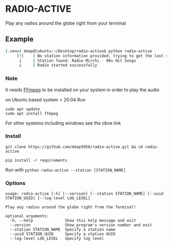 # RADIO-ACTIVE

Play any radios around the globe right from your terminal


## Example

```bash
(.venv) deep@lubuntu:~/Desktop/radio-active$ python radio-active 
     [!]    | No station information provided, trying to get the last station information
      i     | Station found: Radio Mirchi - 90s Hit Songs
      i     | Radio started successfully


```

### Note 

It needs [FFmpeg](https://ffmpeg.org/download.html) to be installed on your system in order to play the audio

on Ubuntu based system > 20.04 Run

```
sudo apt update
sudo apt install ffmpeg
```
For other systems including windows see the obve link
### Install
```
git clone https://github.com/deep5050/radio-active.git && cd radio-active

pip install -r requirements
```
Run with `python radio-active --station [STATION_NAME]`

### Options

```
usage: radio-active [-h] [--version] [--station STATION_NAME] [--uuid STATION_UUID] [--log-level LOG_LEVEL]

Play any radios around the globe right from the Terminal!

optional arguments:
  -h, --help              Show this help message and exit
  --version               Show program's version number and exit
  --station STATION_NAME  Specify a station name
  --uuid STATION_UUID     Specify a station UUID
  --log-level LOG_LEVEL   Specify log level
```